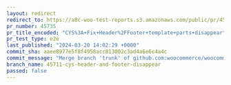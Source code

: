 ```yaml
---
layout: redirect
redirect_to: https://a8c-woo-test-reports.s3.amazonaws.com/public/pr/45735/e2e/index.html
pr_number: 45735
pr_title_encoded: "CYS%3A+Fix+Header%2FFooter+template+parts+disappear"
pr_test_type: e2e
last_published: "2024-03-20 14:02:29 +0000"
commit_sha: aaee8977e5f8f4958acc813002c3ad4a6e6c4a4c
commit_message: "Merge branch 'trunk' of github.com:woocommerce/woocommerce into 45711…"
branch_name: 45711-cys-header-and-footer-disappear
passed: false
---
```

